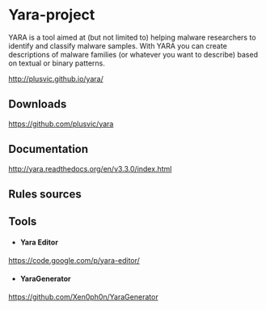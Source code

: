 # Yara-project
YARA is a tool aimed at (but not limited to) helping malware researchers to identify and classify malware samples. With YARA you can create descriptions of malware families (or whatever you want to describe) based on textual or binary patterns.

http://plusvic.github.io/yara/

## Downloads
https://github.com/plusvic/yara

## Documentation
http://yara.readthedocs.org/en/v3.3.0/index.html

## Rules sources

## Tools
- #### Yara Editor 
https://code.google.com/p/yara-editor/

- #### YaraGenerator
https://github.com/Xen0ph0n/YaraGenerator
